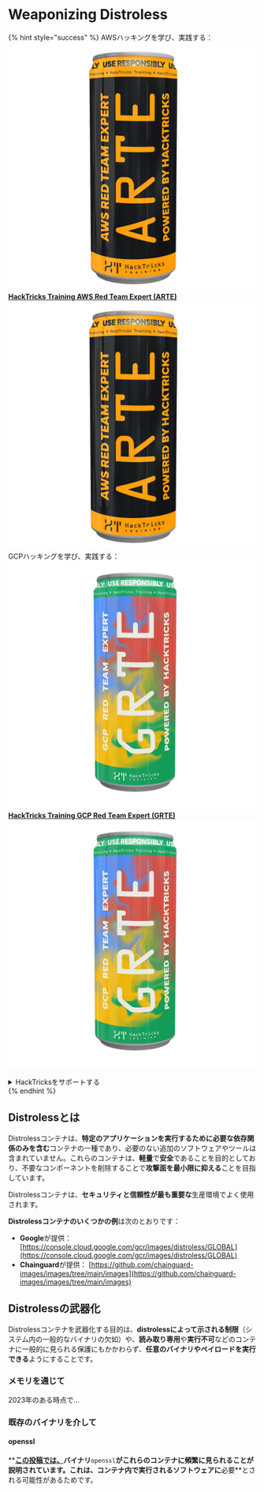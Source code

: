 # Weaponizing Distroless

{% hint style="success" %}
AWSハッキングを学び、実践する：<img src="/.gitbook/assets/arte.png" alt="" data-size="line">[**HackTricks Training AWS Red Team Expert (ARTE)**](https://training.hacktricks.xyz/courses/arte)<img src="/.gitbook/assets/arte.png" alt="" data-size="line">\
GCPハッキングを学び、実践する：<img src="/.gitbook/assets/grte.png" alt="" data-size="line">[**HackTricks Training GCP Red Team Expert (GRTE)**<img src="/.gitbook/assets/grte.png" alt="" data-size="line">](https://training.hacktricks.xyz/courses/grte)

<details>

<summary>HackTricksをサポートする</summary>

* [**サブスクリプションプラン**](https://github.com/sponsors/carlospolop)を確認してください！
* **💬 [**Discordグループ**](https://discord.gg/hRep4RUj7f)または[**Telegramグループ**](https://t.me/peass)に参加するか、**Twitter** 🐦 [**@hacktricks\_live**](https://twitter.com/hacktricks\_live)**をフォローしてください。**
* **[**HackTricks**](https://github.com/carlospolop/hacktricks)および[**HackTricks Cloud**](https://github.com/carlospolop/hacktricks-cloud)のGitHubリポジトリにPRを提出してハッキングトリックを共有してください。**

</details>
{% endhint %}

## Distrolessとは

Distrolessコンテナは、**特定のアプリケーションを実行するために必要な依存関係のみを含む**コンテナの一種であり、必要のない追加のソフトウェアやツールは含まれていません。これらのコンテナは、**軽量**で**安全**であることを目的としており、不要なコンポーネントを削除することで**攻撃面を最小限に抑える**ことを目指しています。

Distrolessコンテナは、**セキュリティと信頼性が最も重要な**生産環境でよく使用されます。

**Distrolessコンテナのいくつかの例**は次のとおりです：

* **Google**が提供： [https://console.cloud.google.com/gcr/images/distroless/GLOBAL](https://console.cloud.google.com/gcr/images/distroless/GLOBAL)
* **Chainguard**が提供： [https://github.com/chainguard-images/images/tree/main/images](https://github.com/chainguard-images/images/tree/main/images)

## Distrolessの武器化

Distrolessコンテナを武器化する目的は、**distrolessによって示される制限**（システム内の一般的なバイナリの欠如）や、**読み取り専用**や**実行不可**などのコンテナに一般的に見られる保護にもかかわらず、**任意のバイナリやペイロードを実行できる**ようにすることです。

### メモリを通じて

2023年のある時点で...

### 既存のバイナリを介して

#### openssl

****[**この投稿では、**](https://www.form3.tech/engineering/content/exploiting-distroless-images)バイナリ**`openssl`**がこれらのコンテナに頻繁に見られることが説明されています。これは、コンテナ内で実行されるソフトウェアに**必要**とされる可能性があるためです。
